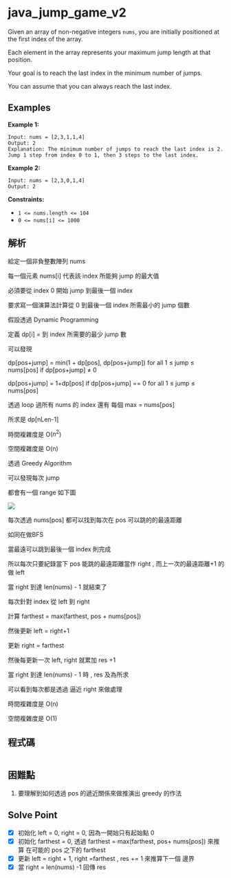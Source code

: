 # java_jump_game_v2

Given an array of non-negative integers `nums`, you are initially positioned at the first index of the array.

Each element in the array represents your maximum jump length at that position.

Your goal is to reach the last index in the minimum number of jumps.

You can assume that you can always reach the last index.

## Examples

**Example 1:**

```
Input: nums = [2,3,1,1,4]
Output: 2
Explanation: The minimum number of jumps to reach the last index is 2. Jump 1 step from index 0 to 1, then 3 steps to the last index.

```

**Example 2:**

```
Input: nums = [2,3,0,1,4]
Output: 2

```

**Constraints:**

- `1 <= nums.length <= 104`
- `0 <= nums[i] <= 1000`

## 解析

給定一個非負整數陣列 nums

每一個元素 nums[i] 代表該 index 所能夠 jump 的最大值

必須要從 index 0 開始 jump 到最後一個 index

要求寫一個演算法計算從 0 到最後一個 index 所需最小的 jump 個數

假設透過 Dynamic Programming 

定義 dp[i] = 到 index 所需要的最少 jump 數

可以發現 

dp[pos+jump] = min(1 + dp[pos], dp[pos+jump])  for all  1 ≤ jump ≤ nums[pos]  if dp[pos+jump] ≠ 0

dp[pos+jump] = 1+dp[pos] if dp[pos+jump] == 0 for all  1 ≤ jump ≤ nums[pos] 

透過 loop 過所有 nums 的 index 還有 每個 max = nums[pos]

所求是 dp[nLen-1]

時間複雜度是 O($n^2$)

空間複雜度是 O(n)

透過 Greedy Algorithm

可以發現每次 jump

都會有一個 range 如下圖

![](https://i.imgur.com/PscMqch.png)

每次透過 nums[pos] 都可以找到每次在 pos 可以跳的的最遠距離

如同在做BFS 

當最遠可以跳到最後一個 index 則完成

所以每次只要紀錄當下 pos 能跳的最遠距離當作 right , 而上一次的最遠距離+1 的做 left

當 right 到達 len(nums) - 1 就結束了

每次針對 index 從 left 到 right

計算 farthest = max(farthest, pos + nums[pos])

然後更新 left = right+1

更新 right = farthest

然後每更新一次 left, right 就累加 res +1

當 right 到達 len(nums) - 1 時 , res 及為所求

可以看到每次都是透過 逼近 right 來做處理

時間複雜度是 O(n)

空間複雜度是 O(1) 

## 程式碼
```java

```
## 困難點

1. 要理解到如何透過 pos 的遞近關係來做推演出 greedy 的作法

## Solve Point

- [x]  初始化 left = 0, right = 0, 因為一開始只有起始點 0
- [x]  初始化 farthest = 0, 透過 farthest = max(farthest, pos+ nums[pos]) 來推算 在可能的 pos 之下的 farthest
- [x]  更新 left = right + 1, right =farthest , res += 1 來推算下一個 邊界
- [x]  當 right = len(nums) -1 回傳 res